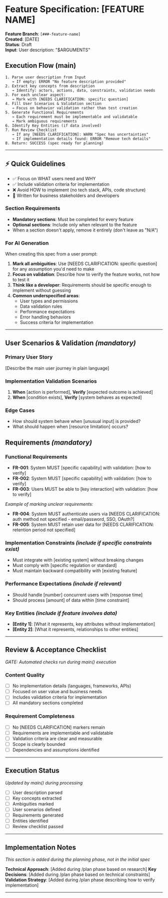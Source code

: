 # Feature Specification: [FEATURE NAME]

**Feature Branch**: `[###-feature-name]`  
**Created**: [DATE]  
**Status**: Draft  
**Input**: User description: "$ARGUMENTS"

## Execution Flow (main)

```
1. Parse user description from Input
   → If empty: ERROR "No feature description provided"
2. Extract key concepts from description
   → Identify: actors, actions, data, constraints, validation needs
3. For each unclear aspect:
   → Mark with [NEEDS CLARIFICATION: specific question]
4. Fill User Scenarios & Validation section
   → Focus on behavior validation rather than test creation
5. Generate Functional Requirements
   → Each requirement must be implementable and validatable
   → Mark ambiguous requirements
6. Identify Key Entities (if data involved)
7. Run Review Checklist
   → If any [NEEDS CLARIFICATION]: WARN "Spec has uncertainties"
   → If implementation details found: ERROR "Remove tech details"
8. Return: SUCCESS (spec ready for planning)
```

---

## ⚡ Quick Guidelines

- ✅ Focus on WHAT users need and WHY
- ✅ Include validation criteria for implementation
- ❌ Avoid HOW to implement (no tech stack, APIs, code structure)
- 👥 Written for business stakeholders and developers

### Section Requirements

- **Mandatory sections**: Must be completed for every feature
- **Optional sections**: Include only when relevant to the feature
- When a section doesn't apply, remove it entirely (don't leave as "N/A")

### For AI Generation

When creating this spec from a user prompt:

1. **Mark all ambiguities**: Use [NEEDS CLARIFICATION: specific question] for any assumption you'd need to make
2. **Focus on validation**: Describe how to verify the feature works, not how to test it
3. **Think like a developer**: Requirements should be specific enough to implement without guessing
4. **Common underspecified areas**:
   - User types and permissions
   - Data validation rules
   - Performance expectations
   - Error handling behaviors
   - Success criteria for implementation

---

## User Scenarios & Validation _(mandatory)_

### Primary User Story

[Describe the main user journey in plain language]

### Implementation Validation Scenarios

1. **When** [action is performed], **Verify** [expected outcome is achieved]
2. **When** [condition exists], **Verify** [system behaves as expected]

### Edge Cases

- How should system behave when [unusual input] is provided?
- What should happen when [resource limitation] occurs?

## Requirements _(mandatory)_

### Functional Requirements

- **FR-001**: System MUST [specific capability] with validation: [how to verify]
- **FR-002**: System MUST [specific capability] with validation: [how to verify]
- **FR-003**: Users MUST be able to [key interaction] with validation: [how to verify]

_Example of marking unclear requirements:_

- **FR-004**: System MUST authenticate users via [NEEDS CLARIFICATION: auth method not specified - email/password, SSO, OAuth?]
- **FR-005**: System MUST retain user data for [NEEDS CLARIFICATION: retention period not specified]

### Implementation Constraints _(include if specific constraints exist)_

- Must integrate with [existing system] without breaking changes
- Must comply with [specific regulation or standard]
- Must maintain backward compatibility with [existing feature]

### Performance Expectations _(include if relevant)_

- Should handle [number] concurrent users with [response time]
- Should process [amount] of data within [time constraint]

### Key Entities _(include if feature involves data)_

- **[Entity 1]**: [What it represents, key attributes without implementation]
- **[Entity 2]**: [What it represents, relationships to other entities]

---

## Review & Acceptance Checklist

_GATE: Automated checks run during main() execution_

### Content Quality

- [ ] No implementation details (languages, frameworks, APIs)
- [ ] Focused on user value and business needs
- [ ] Includes validation criteria for implementation
- [ ] All mandatory sections completed

### Requirement Completeness

- [ ] No [NEEDS CLARIFICATION] markers remain
- [ ] Requirements are implementable and validatable
- [ ] Validation criteria are clear and measurable
- [ ] Scope is clearly bounded
- [ ] Dependencies and assumptions identified

---

## Execution Status

_Updated by main() during processing_

- [ ] User description parsed
- [ ] Key concepts extracted
- [ ] Ambiguities marked
- [ ] User scenarios defined
- [ ] Requirements generated
- [ ] Entities identified
- [ ] Review checklist passed

---

## Implementation Notes

_This section is added during the planning phase, not in the initial spec_

**Technical Approach**: [Added during /plan phase based on research]
**Key Decisions**: [Added during /plan phase based on technical constraints]
**Validation Strategy**: [Added during /plan phase describing how to verify implementation]

---
